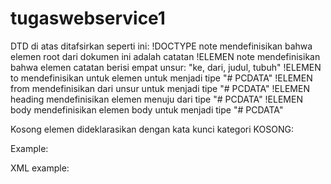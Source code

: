# tugaswebservice1
DTD di atas ditafsirkan seperti ini:
!DOCTYPE note mendefinisikan bahwa elemen root dari dokumen ini adalah catatan
!ELEMEN note  mendefinisikan bahwa elemen catatan berisi empat unsur: "ke, dari, judul, tubuh"
!ELEMEN to mendefinisikan untuk elemen untuk menjadi tipe "# PCDATA"
!ELEMEN from mendefinisikan dari unsur untuk menjadi tipe "# PCDATA"
!ELEMEN heading mendefinisikan elemen menuju dari tipe "# PCDATA"
!ELEMEN body mendefinisikan elemen body untuk menjadi tipe "# PCDATA"

Kosong elemen dideklarasikan dengan kata kunci kategori KOSONG:
<!ELEMENT element-name EMPTY>

Example:

<!ELEMENT br EMPTY>

XML example:

<br />
